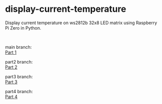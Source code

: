 # display-current-temperature
Display current temperature on ws2812b 32x8 LED matrix using Raspberry Pi Zero in Python. 

<br>

main branch:<br>
[Part 1](https://miewliie.dev/blog/part1-display-red-dot-ws2812b-32x8-led-matrix-raspberrypi/)
<br>

part2 branch:<br>
[Part 2](https://miewliie.dev/blog/part2-display-number-ws2812b-32x8-led-matrix-raspberrypi/)

part3 branch:<br>
[Part 3](https://miewliie.dev/blog/part3-display-weather-glyph-ws2812b-32x8-led-matrix-raspberrypi/)

part4 branch: <br>
[Part 4](https://miewliie.dev/blog/part4-display-current-temperature-ws2812b-32x8-led-matrix-raspberrypi/)

